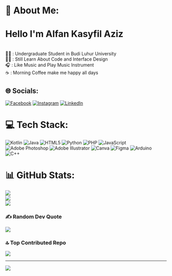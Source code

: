 # 💫 About Me:
<h1> Hello I'm Alfan Kasyfil Aziz </h1> <br>🧑‍🎓 : Undergraduate Student in Budi Luhur University<br>🧑‍💻 : Still Learn About Code and Interface Design<br>🎧 : Like Music and Play Music Instrument<br>☕ : Morning Coffee make me happy all days<br>


## 🌐 Socials:
[![Facebook](https://img.shields.io/badge/Facebook-%231877F2.svg?logo=Facebook&logoColor=white)](https://facebook.com/www.facebook.com/alfan.kasiyfilaziz) [![Instagram](https://img.shields.io/badge/Instagram-%23E4405F.svg?logo=Instagram&logoColor=white)](https://instagram.com/https://www.instagram.com/ksyfilazz/) [![LinkedIn](https://img.shields.io/badge/LinkedIn-%230077B5.svg?logo=linkedin&logoColor=white)](https://linkedin.com/in/www.linkedin.com/in/alfan-kasyfil-aziz-6414ba221) 

# 💻 Tech Stack:
![Kotlin](https://img.shields.io/badge/kotlin-%237F52FF.svg?style=for-the-badge&logo=kotlin&logoColor=white) ![Java](https://img.shields.io/badge/java-%23ED8B00.svg?style=for-the-badge&logo=openjdk&logoColor=white) ![HTML5](https://img.shields.io/badge/html5-%23E34F26.svg?style=for-the-badge&logo=html5&logoColor=white) ![Python](https://img.shields.io/badge/python-3670A0?style=for-the-badge&logo=python&logoColor=ffdd54) ![PHP](https://img.shields.io/badge/php-%23777BB4.svg?style=for-the-badge&logo=php&logoColor=white) ![JavaScript](https://img.shields.io/badge/javascript-%23323330.svg?style=for-the-badge&logo=javascript&logoColor=%23F7DF1E) ![Adobe Photoshop](https://img.shields.io/badge/adobe%20photoshop-%2331A8FF.svg?style=for-the-badge&logo=adobe%20photoshop&logoColor=white) ![Adobe Illustrator](https://img.shields.io/badge/adobe%20illustrator-%23FF9A00.svg?style=for-the-badge&logo=adobe%20illustrator&logoColor=white) ![Canva](https://img.shields.io/badge/Canva-%2300C4CC.svg?style=for-the-badge&logo=Canva&logoColor=white) ![Figma](https://img.shields.io/badge/figma-%23F24E1E.svg?style=for-the-badge&logo=figma&logoColor=white) ![Arduino](https://img.shields.io/badge/-Arduino-00979D?style=for-the-badge&logo=Arduino&logoColor=white) ![C++](https://img.shields.io/badge/c++-%2300599C.svg?style=for-the-badge&logo=c%2B%2B&logoColor=white)
# 📊 GitHub Stats:
![](https://github-readme-stats.vercel.app/api?username=Poh4&theme=dark&hide_border=false&include_all_commits=false&count_private=false)<br/>
![](https://github-readme-streak-stats.herokuapp.com/?user=Poh4&theme=dark&hide_border=false)<br/>
![](https://github-readme-stats.vercel.app/api/top-langs/?username=Poh4&theme=dark&hide_border=false&include_all_commits=false&count_private=false&layout=compact)

### ✍️ Random Dev Quote
![](https://quotes-github-readme.vercel.app/api?type=horizontal&theme=radical)

### 🔝 Top Contributed Repo
![](https://github-contributor-stats.vercel.app/api?username=Poh4&limit=5&theme=dark&combine_all_yearly_contributions=true)

---
[![](https://visitcount.itsvg.in/api?id=Poh4&icon=0&color=0)](https://visitcount.itsvg.in)

<!-- Proudly created with GPRM ( https://gprm.itsvg.in ) -->
